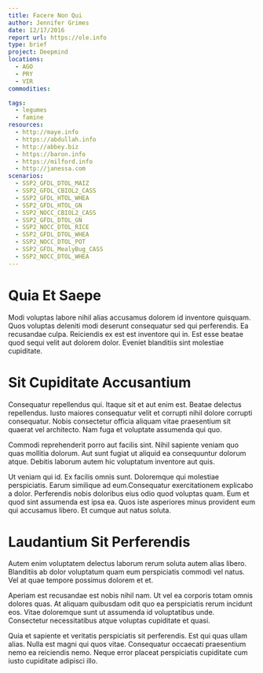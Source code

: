 ```yaml
---
title: Facere Non Qui
author: Jennifer Grimes
date: 12/17/2016
report url: https://ole.info
type: brief
project: Deepmind
locations:
  - AGO
  - PRY
  - VIR
commodities:

tags:
  - legumes
  - famine
resources:
  - http://maye.info
  - https://abdullah.info
  - http://abbey.biz
  - https://baron.info
  - https://milford.info
  - http://janessa.com
scenarios:
  - SSP2_GFDL_DTOL_MAIZ
  - SSP2_GFDL_CBIOL2_CASS
  - SSP2_GFDL_HTOL_WHEA
  - SSP2_GFDL_HTOL_GN
  - SSP2_NOCC_CBIOL2_CASS
  - SSP2_GFDL_DTOL_GN
  - SSP2_NOCC_DTOL_RICE
  - SSP2_GFDL_DTOL_WHEA
  - SSP2_NOCC_DTOL_POT
  - SSP2_GFDL_MealyBug_CASS
  - SSP2_NOCC_DTOL_WHEA
---
```

# Quia Et Saepe
Modi voluptas labore nihil alias accusamus dolorem id inventore quisquam. Quos voluptas deleniti modi deserunt consequatur sed qui perferendis. Ea recusandae culpa. Reiciendis ex est est inventore qui in. Est esse beatae quod sequi velit aut dolorem dolor. Eveniet blanditiis sint molestiae cupiditate.

# Sit Cupiditate Accusantium
Consequatur repellendus qui. Itaque sit et aut enim est. Beatae delectus repellendus. Iusto maiores consequatur velit et corrupti nihil dolore corrupti consequatur. Nobis consectetur officia aliquam vitae praesentium sit quaerat vel architecto. Nam fuga et voluptate assumenda qui quo.
 Commodi reprehenderit porro aut facilis sint. Nihil sapiente veniam quo quas mollitia dolorum. Aut sunt fugiat ut aliquid ea consequuntur dolorum atque. Debitis laborum autem hic voluptatum inventore aut quis.
 Ut veniam qui id. Ex facilis omnis sunt. Doloremque qui molestiae perspiciatis. Earum similique ad eum.Consequatur exercitationem explicabo a dolor. Perferendis nobis doloribus eius odio quod voluptas quam. Eum et quod sint assumenda est ipsa ea. Quos iste asperiores minus provident eum qui accusamus libero. Et cumque aut natus soluta.

# Laudantium Sit Perferendis
Autem enim voluptatem delectus laborum rerum soluta autem alias libero. Blanditiis ab dolor voluptatum quam eum perspiciatis commodi vel natus. Vel at quae tempore possimus dolorem et et.
 Aperiam est recusandae est nobis nihil nam. Ut vel ea corporis totam omnis dolores quas. At aliquam quibusdam odit quo ea perspiciatis rerum incidunt eos. Vitae doloremque sunt ut assumenda id voluptatibus unde. Consectetur necessitatibus atque voluptas cupiditate et quasi.
 Quia et sapiente et veritatis perspiciatis sit perferendis. Est qui quas ullam alias. Nulla est magni qui quos vitae. Consequatur occaecati praesentium nemo ea reiciendis nemo. Neque error placeat perspiciatis cupiditate cum iusto cupiditate adipisci illo.
